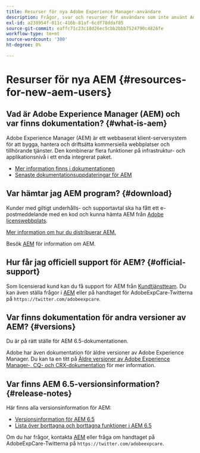 ```yaml
---
title: Resurser för nya Adobe Experience Manager-användare
description: Frågor, svar och resurser för användare som inte använt Adobe Experience Manager 6.5 tidigare.
exl-id: a238954f-011c-416b-81af-6cdf78ddaf85
source-git-commit: eaffc71c23c18d26ec5cbb2bbb7524790c4826fe
workflow-type: tm+mt
source-wordcount: '300'
ht-degree: 0%

---
```


# Resurser för nya AEM {#resources-for-new-aem-users}

## Vad är Adobe Experience Manager (AEM) och var finns dokumentation? {#what-is-aem}

Adobe Experience Manager (AEM) är ett webbaserat klient-serversystem för att bygga, hantera och driftsätta kommersiella webbplatser och tillhörande tjänster. Den kombinerar flera funktioner på infrastruktur- och applikationsnivå i ett enda integrerat paket.

* [Mer information finns i dokumentationen](/help/sites-deploying/home.md)
* [Senaste dokumentationsuppdateringar för AEM](https://experienceleague.adobe.com/docs/experience-manager-release-information/aem-release-updates/doc-updates/documentation-updates.html?lang=en)

## Var hämtar jag AEM program? {#download}

Kunder med giltigt underhålls- och supportavtal ska ha fått ett e-postmeddelande med en kod och kunna hämta AEM från [Adobe licenswebbplats](https://licensing.adobe.com/).

[Mer information om hur du distribuerar AEM.](/help/sites-deploying/home.md)

Besök [AEM](https://experienceleague.adobe.com/docs/experience-manager-release-information/aem-release-updates/aem-releases-updates.html?lang=en) för information om AEM.

## Hur får jag officiell support för AEM? {#official-support}

Som licensierad kund kan du få support för AEM från [Kundtjänstteam](https://experienceleague.adobe.com/?support-solution=General#support). Du kan även ställa frågor i [AEM](https://experienceleaguecommunities.adobe.com:443/t5/adobe-experience-manager/ct-p/adobe-experience-manager-community) eller på handtaget för AdobeExpCare-Twitterna på `https://twitter.com/adobeexpcare`.

## Var finns dokumentation för andra versioner av AEM? {#versions}

Du är på rätt ställe för AEM 6.5-dokumentationen.

Adobe har även dokumentation för äldre versioner av Adobe Experience Manager. Du kan ta en titt på [Äldre versioner av Adobe Experience Manager-, CQ- och CRX-dokumentation](https://experienceleague.adobe.com/docs/experience-manager-release-information/aem-release-updates/previous-updates/aem-previous-versions.html) för mer information.

## Var finns AEM 6.5-versionsinformation? {#release-notes}

Här finns alla versionsinformation för AEM:

* [Versionsinformation för AEM 6.5](/help/release-notes/home.md)
* [Lista över borttagna och borttagna funktioner i AEM 6.5](/help/release-notes/deprecated-removed-features.md)

Om du har frågor, kontakta [AEM](https://help-forums.adobe.com/content/adobeforums/en/experience-manager-forum/adobe-experience-manager.html) eller fråga om handtaget på AdobeExpCare-Twitterna på `https://twitter.com/adobeexpcare`.

